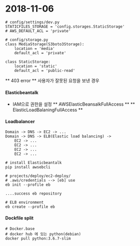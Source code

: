 # 2018-11-06
```
# config/settings/dev.py
STATICFILES_STORAGE = 'config.storages.StaticStorage'
# AWS_DEFAULT_ACL = 'private'

# config/storage.py
class MediaStorage(S3boto3Storage):
	location = 'media'
	default_acl = 'private'

class StaticStorage:
	location = 'static'
	default_acl = 'public-read'
```

** 403 error ** 사용자가 잘못된 요청을 보낸 경우

#### Elasticbeantalk
- IAM으로 권한을 설정
** AWSElasticBeansalkFullAccess **
** ElasticLoadBalaningFullAccess **

#### Loadbalancer
```
Domain -> DNS -> EC2 -> ...
Domain -> DNS -> ELB(Elastic load balancing) -> 
    EC2 -> ...
    EC2 -> ...
    EC2 -> ...
    EC2 -> ...
```

```
# install Elasticbeantalk
pip install awsebcli

# projects/deploy/ec2-deploy/
# .aws/credentials --> [eb] use
eb init --profile eb

....success eb repository

# ELB environment
eb create --profile eb
```

#### Dockfile split
```
# Docker.base
# docker hub 에 있는 python(debian)
docker pull python:3.6.7-slim
```